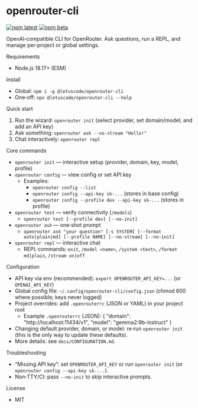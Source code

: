 # openrouter-cli

[![npm latest](https://img.shields.io/npm/v/@letuscode/openrouter-cli)](https://www.npmjs.com/package/@letuscode/openrouter-cli)
[![npm beta](https://img.shields.io/npm/v/@letuscode/openrouter-cli/beta)](https://www.npmjs.com/package/@letuscode/openrouter-cli?activeTab=versions)

OpenAI‑compatible CLI for OpenRouter. Ask questions, run a REPL, and manage per‑project or global settings.

Requirements
- Node.js 18.17+ (ESM)

Install
- Global: `npm i -g @letuscode/openrouter-cli`
- One‑off: `npx @letuscode/openrouter-cli --help`

Quick start
1) Run the wizard: `openrouter init` (select provider, set domain/model, and add an API key)
2) Ask something: `openrouter ask --no-stream "Hello!"`
3) Chat interactively: `openrouter repl`

Core commands
- `openrouter init` — interactive setup (provider, domain, key, model, profile)
- `openrouter config` — view config or set API key
  - Examples:
    - `openrouter config --list`
    - `openrouter config --api-key sk-...` (stores in base config)
    - `openrouter config --profile dev --api-key sk-...` (stores in profile)
- `openrouter test` — verify connectivity (`/models`)
  - `openrouter test [--profile dev] [--no-init]`
- `openrouter ask` — one‑shot prompt
  - `openrouter ask "your question" [-s SYSTEM] [--format auto|plain|md] [--profile NAME] [--no-stream] [--no-init]`
- `openrouter repl` — interactive chat
  - REPL commands: `exit`, `/model <name>`, `/system <text>`, `/format md|plain`, `/stream on|off`

Configuration
- API key via env (recommended): `export OPENROUTER_API_KEY=...` (or `OPENAI_API_KEY`)
- Global config file: `~/.config/openrouter-cli/config.json` (chmod 600 where possible; keys never logged)
- Project overrides: add `.openrouterrc` (JSON or YAML) in your project root
  - Example `.openrouterrc` (JSON):
    {
      "domain": "http://localhost:11434/v1",
      "model": "gemma2:9b-instruct"
    }
- Changing default provider, domain, or model: re‑run `openrouter init` (this is the only way to update these defaults).
- More details: see `docs/CONFIGURATION.md`.

Troubleshooting
- “Missing API key”: set `OPENROUTER_API_KEY` or run `openrouter init` (or `openrouter config --api-key sk-...`).
- Non‑TTY/CI: pass `--no-init` to skip interactive prompts.

License
- MIT
